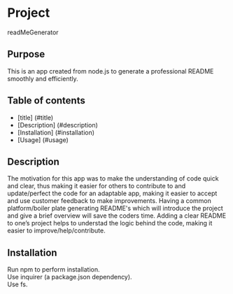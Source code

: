 # Project
readMeGenerator
## Purpose
This is an app created from node.js to generate a professional README smoothly and efficiently.
## Table of contents
- [title] (#title)
- [Description] (#description) 
- [Installation] (#installation)
- [Usage] (#usage)
<!-- - [Contributing] (#contributing)
- [Testing] (#testing) -->

## Description
The motivation for this app was to make the understanding of code quick and clear, thus making it easier for others to contribute to and update/perfect the code for an adaptable app, making it easier to accept and use customer feedback to make improvements. Having a common platform/boiler plate generating README's which will introduce the project and give a brief overview will save the coders time. Adding a clear README to one’s project helps to understad the logic behind the code, making it easier to improve/help/contribute. 

## Installation
<div>Run npm to perform installation. </div>
<div>Use inquirer (a package.json dependency).</div>
<div>Use fs.</div>



